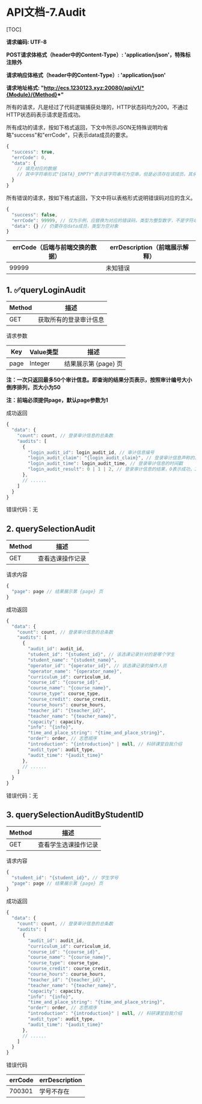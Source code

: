 # API文档-7.Audit

[TOC]

**请求编码: UTF-8**

**POST请求体格式（header中的Content-Type）: 'application/json'，特殊标注除外**

**请求响应体格式（header中的Content-Type）: 'application/json'**

**请求地址格式: "http://ecs.1230123.xyz:20080/api/v1/*{Module}/{Method}*"**

所有的请求，凡是经过了代码逻辑捕获处理的，HTTP状态码均为200。不通过HTTP状态码表示请求是否成功。

所有成功的请求，按如下格式返回，下文中所示JSON无特殊说明均省略"success"和"errCode"，只表示data成员的要求。

```javascript
{
  "success": true,
  "errCode": 0,
  "data": {
    // 填充对应的数据
    // 其中字符串形式"{DATA}_EMPTY"表示该字符串可为空串，但是必须存在该成员。其余的不能为空串
  }
}
```

所有错误的请求，按如下格式返回，下文中将以表格形式说明错误码对应的含义。

```javascript
{
  "success": false,
  "errCode": 99999, // 仅为示例，应替换为对应的错误码，类型为整型数字，不是字符串
  "data": {} // 仍要存在data成员，类型为空对象
}
```

| errCode（后端与前端交换的数据） | errDescription（前端展示解释） |
| ------------------------------- | ------------------------------ |
| 99999                           | 未知错误                       |

## 1. ✅queryLoginAudit

| Method | 描述                   |
| ------ | ---------------------- |
| GET    | 获取所有的登录审计信息 |

请求参数

| Key  | Value类型 | 描述                 |
| ---- | --------- | -------------------- |
| page | Integer   | 结果展示第 {page} 页 |

**注：一次只返回最多50个审计信息。即查询的结果分页表示，按照审计编号大小倒序排列，页大小为50**

**注：前端必须提供page，默认page参数为1**

成功返回

```javascript
{
  "data": {
    "count": count, // 登录审计信息的总条数
    "audits": [
      {
        "login_audit_id": login_audit_id, // 审计信息编号
        "login_audit_claim": "{login_audit_claim}", // 登录审计信息声称的身份标识符
        "login_audit_time": login_audit_time, // 登录审计信息的时间戳
        "login_audit_result": 0 | 1 | 2, // 登录审计信息的结果，0表示成功，1表示无此用户，2表示密码错误，3表示用户已被禁止登录
      },
      // ......
    ]
  }
}
```

错误代码：无

## 2. querySelectionAudit

| Method | 描述             |
| ------ | ---------------- |
| GET    | 查看选课操作记录 |

请求内容

```javascript
{
  "page": page // 结果展示第 {page} 页
}
```

成功返回

```javascript
{
  "data": {
    "count": count, // 登录审计信息的总条数
    "audits": [
      {
        "audit_id": audit_id,
        "student_id": "{student_id}", // 该选课记录针对的是哪个学生
        "student_name": "{student_name}",
        "operator_id": "{operator_id}", // 该选课记录的操作人员
        "operator_name": "{operator_name}",
        "curriculum_id": curriculum_id,
        "course_id": "{course_id}",
        "course_name": "{course_name}",
        "course_type": course_type,
        "course_credit": course_credit,
        "course_hours": course_hours,
        "teacher_id": "{teacher_id}",
        "teacher_name": "{teacher_name}",
        "capacity": capacity,
        "info": "{info}",
        "time_and_place_string": "{time_and_place_string}",
        "order": order, // 志愿顺序
        "introduction": "{introduction}" | null, // 科研课堂自我介绍
        "audit_type": audit_type,
        "audit_time": "{audit_time}"
      },
      // ......
    ]
  }
}
```

错误代码：无

## 3. querySelectionAuditByStudentID

| Method | 描述                 |
| ------ | -------------------- |
| GET    | 查看学生选课操作记录 |

请求内容

```javascript
{
  "student_id": "{student_id}", // 学生学号
  "page": page // 结果展示第 {page} 页
}
```

成功返回

```javascript
{
  "data": {
    "count": count, // 登录审计信息的总条数
    "audits": [
      {
        "audit_id": audit_id,
        "curriculum_id": curriculum_id,
        "course_id": "{course_id}",
        "course_name": "{course_name}",
        "course_type": course_type,
        "course_credit": course_credit,
        "course_hours": course_hours,
        "teacher_id": "{teacher_id}",
        "teacher_name": "{teacher_name}",
        "capacity": capacity,
        "info": "{info}",
        "time_and_place_string": "{time_and_place_string}",
        "order": order, // 志愿顺序
        "introduction": "{introduction}" | null, // 科研课堂自我介绍
        "audit_type": audit_type,
        "audit_time": "{audit_time}"
      },
      // ......
    ]
  }
}
```

错误代码

| errCode | errDescription |
| ------- | -------------- |
| 700301  | 学号不存在     |
